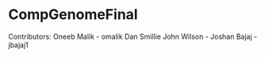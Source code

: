 # CompGenomeFinal

Contributors:
Oneeb Malik - omalik
Dan Smillie
John Wilson - 
Joshan Bajaj - jbajaj1
